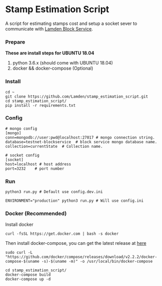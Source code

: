 # Stamp Estimation Script

A script for estimating stamps cost and setup a socket sever to communicate with [Lamden Block Service](https://github.com/Lamden/lamden_block_service).

### Prepare
**These are install steps for UBUNTU 18.04**

1. python 3.6.x (should come with UBUNTU 18.04)
2. docker && docker-compose (Optional)

### Install
```
cd ~
git clone https://github.com/Lamden/stamp_estimation_script.git 
cd stamp_estimation_script/
pip install -r requirements.txt

```

### Config
```
# mongo config
[mongo]
conn=mongodb://user:pwd@localhost:27017 # mongo connection string.
database=testnet-blockservice  # block service mongo database name.
collection=currentState  # Collection name.

# socket config
[socket]
host=localhost # host address
port=3232    # port number
```

### Run
```
python3 run.py # Default use config.dev.ini

ENVIRONMENT="production" python3 run.py # Will use config.ini
```


### Docker (Recommended)

Install docker

```
curl -fsSL https://get.docker.com | bash -s docker
```

Then install docker-compose, you can get the latest release at [here](https://github.com/docker/compose/releases)

```
sudo curl -L "https://github.com/docker/compose/releases/download/v2.2.2/docker-compose-$(uname -s)-$(uname -m)" -o /usr/local/bin/docker-compose
```

```
cd stamp_estimation_script/
docker-compose build
docker-compose up -d
```